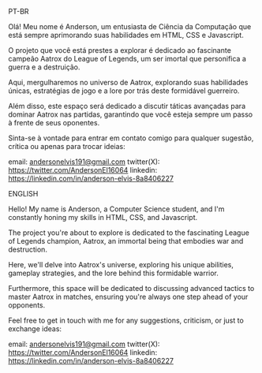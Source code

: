 PT-BR

Olá! Meu nome é Anderson, um entusiasta de Ciência da Computação que está sempre aprimorando suas habilidades em HTML, CSS e Javascript.

O projeto que você está prestes a explorar é dedicado ao fascinante campeão Aatrox do League of Legends, um ser imortal que personifica a guerra e a destruição.

Aqui, mergulharemos no universo de Aatrox, explorando suas habilidades únicas, estratégias de jogo e a lore por trás deste formidável guerreiro.

Além disso, este espaço será dedicado a discutir táticas avançadas para dominar Aatrox nas partidas, garantindo que você esteja sempre um passo à frente de seus oponentes.

Sinta-se à vontade para entrar em contato comigo para qualquer sugestão, crítica ou apenas para trocar ideias:

email: andersonelvis191@gmail.com
twitter(X): https://twitter.com/AndersonEl16064
linkedin: https://linkedin.com/in/anderson-elvis-8a8406227

ENGLISH

Hello! My name is Anderson, a Computer Science student, and I'm constantly honing my skills in HTML, CSS, and Javascript.

The project you're about to explore is dedicated to the fascinating League of Legends champion, Aatrox, an immortal being that embodies war and destruction.

Here, we'll delve into Aatrox's universe, exploring his unique abilities, gameplay strategies, and the lore behind this formidable warrior.

Furthermore, this space will be dedicated to discussing advanced tactics to master Aatrox in matches, ensuring you're always one step ahead of your opponents.

Feel free to get in touch with me for any suggestions, criticism, or just to exchange ideas:

email: andersonelvis191@gmail.com
twitter(X): https://twitter.com/AndersonEl16064
linkedin: https://linkedin.com/in/anderson-elvis-8a8406227

